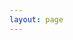 ```yaml
---
layout: page
---
```


<script setup>
import {
  VPTeamPage,
  VPTeamPageTitle,
  VPTeamMembers,
  VPTeamPageSection
} from 'vitepress/theme';

const coreMembers_Kimi = [
    {
    avatar:'https://www.sakura.fun/resource/avatar/1749393192-Kimimustbe29.png',
    name: 'Kimimaybe29',
    desc: '群组服最大金主'
    links: [
        { icon: 'github', link: 'https://github.com/Kimimaybe29' },
        { icon: 'wordpress', link: 'https://kimimaybe29.top'},
        { icon: 'bilibili', link: 'https://space.bilibili.com/504333259' },
        ]
    },
    {
    avatar:'https://avatars.githubusercontent.com/u/80152431?v=4',
    name: 'Lorien Yang',
    desc: '网站技术',
    links: [
        { icon: 'github', link: 'https://github.com/star-moon-night' },
        { icon: 'vitepress', link: 'https://www.sakuraonline.cn' },
        { icon: 'bilibili', link: 'https://space.bilibili.com/473089208' },
    ]
    },
    {
    avatar:'/res/avatar/xc.jpg',
    name: 'XC小陈',
    links: [
        { icon:'bilibili', link: 'https://i.bilibili.com/621908460' },
        { icon:'github',link: ' https://github.com/XChen446'}
    ]
    },
];
const coreMembers_Water = [
    {
    avatar: '/res/avatar/water.png',
    name: '淡水',
    links:[
        {icon: 'bilibili', link: 'https://space.bilibili.com/1854567057' },
        {icon: 'github', link: 'https://github.com/Freshwater111'}
    ]
    }
];
const coreMembers_Ye = [
    {
    avatar: '/res/avatar/NYQF.jpg',
    name: '柠言千枫',
    links:[
        {icon: 'bilibili',link: 'https://space.bilibili.com/473233505'}
    ]
    }
]
</script>

<VPTeamPage>
  <VPTeamPageTitle>
    <template #title>总标题1</template>
    <template #lead>总标题2</template>
  </VPTeamPageTitle>
<VPTeamPageSection>
    <template #title>Kimi的万事屋成员列表</template>
    <template #members>
      <VPTeamMembers size="medium" :members="coreMembers_Kimi"></VPTeamMembers>
    </template>
</VPTeamPageSection>
<VPTeamPageSection>
    <template #title>淡水之域成员列表</template>
    <template #members>
      <VPTeamMembers size="medium" :members="coreMembers_Water"></VPTeamMembers>
    </template>
</VPTeamPageSection>
<VPTeamPageSection>
    <template #title>叶服成员列表</template>
    <template #members>
      <VPTeamMembers size="medium" :members="coreMembers_Ye"></VPTeamMembers>
    </template>
</VPTeamPageSection>
</VPTeamPage>
